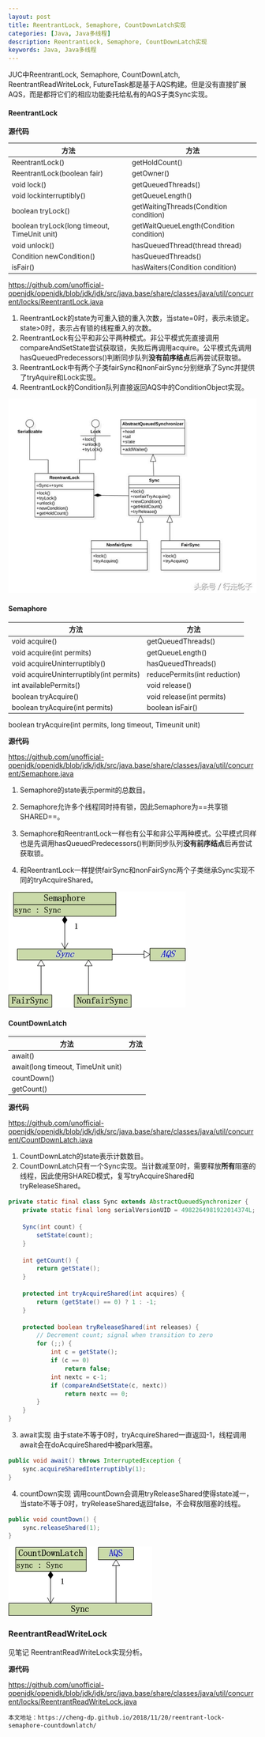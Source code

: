 ```yaml
---
layout: post
title: ReentrantLock, Semaphore, CountDownLatch实现
categories: [Java, Java多线程]
description: ReentrantLock, Semaphore, CountDownLatch实现
keywords: Java, Java多线程
---
```




JUC中ReentrantLock, Semaphore, CountDownLatch, ReentrantReadWriteLock, FutureTask都是基于AQS构建。但是没有直接扩展AQS，而是都将它们的相应功能委托给私有的AQS子类Sync实现。

#### ReentrantLock

**源代码**

方法 | 方法
--- | ---
ReentrantLock() | getHoldCount()
ReentrantLock(boolean fair) | getOwner()
void lock() | getQueuedThreads()
void lockinterruptibly() | getQueueLength()
boolean tryLock() | getWaitingThreads(Condition condition)
boolean tryLock(long timeout, TimeUnit unit) | getWaitQueueLength(Condition condition)
void unlock() | hasQueuedThread(thread thread)
Condition newCondition() | hasQueuedThreads()
isFair() | hasWaiters(Condition condition)

https://github.com/unofficial-openjdk/openjdk/blob/jdk/jdk/src/java.base/share/classes/java/util/concurrent/locks/ReentrantLock.java

1. ReentrantLock的state为可重入锁的重入次数，当state=0时，表示未锁定。state>0时，表示占有锁的线程重入的次数。
2. ReentrantLock有公平和非公平两种模式。非公平模式先直接调用compareAndSetState尝试获取锁，失败后再调用acquire。公平模式先调用hasQueuedPredecessors()判断同步队列**没有前序结点**后再尝试获取锁。
3. ReentrantLock中有两个子类fairSync和nonFairSync分别继承了Sync并提供了tryAquire和Lock实现。
4. ReentrantLock的Condition队列直接返回AQS中的ConditionObject实现。

![image](https://raw.githubusercontent.com/cheng-dp/ImageHostInGithub/master/java_reentrantLock_uml.jpeg)

#### Semaphore

方法 | 方法
--- | ---
void acquire() | getQueuedThreads()
void acquire(int permits) | getQueueLength()
void acquireUninterruptibly() | hasQueuedThreads()
void acquireUninterruptibly(int permits) | reducePermits(int reduction)
int availablePermits() | void release() 
boolean tryAcquire() | void release(int permits) 
boolean tryAcquire(int permits) | boolean isFair() 
boolean tryAcquire(int permits, long timeout, Timeunit unit) 

**源代码**

https://github.com/unofficial-openjdk/openjdk/blob/jdk/jdk/src/java.base/share/classes/java/util/concurrent/Semaphore.java

1. Semaphore的state表示permit的总数目。

2. Semaphore允许多个线程同时持有锁，因此Semaphore为==共享锁SHARED==。

3. Semaphore和ReentrantLock一样也有公平和非公平两种模式。公平模式同样也是先调用hasQueuedPredecessors()判断同步队列**没有前序结点**后再尝试获取锁。

4. 和ReentrantLock一样提供fairSync和nonFairSync两个子类继承Sync实现不同的tryAcquireShared。

![image](https://raw.githubusercontent.com/cheng-dp/ImageHostInGithub/master/java_semaphore_uml.jpg)

#### CountDownLatch

方法 | 方法
--- | ---
await() |
await(long timeout, TimeUnit unit) |
countDown() |
getCount() |

**源代码**

https://github.com/unofficial-openjdk/openjdk/blob/jdk/jdk/src/java.base/share/classes/java/util/concurrent/CountDownLatch.java

1. CountDownLatch的state表示计数数目。
2. CountDownLatch只有一个Sync实现。当计数减至0时，需要释放**所有**阻塞的线程，因此使用SHARED模式，复写tryAcquireShared和tryReleaseShared。
```java
private static final class Sync extends AbstractQueuedSynchronizer {
    private static final long serialVersionUID = 4982264981922014374L;

    Sync(int count) {
        setState(count);
    }

    int getCount() {
        return getState();
    }

    protected int tryAcquireShared(int acquires) {
        return (getState() == 0) ? 1 : -1;
    }

    protected boolean tryReleaseShared(int releases) {
        // Decrement count; signal when transition to zero
        for (;;) {
            int c = getState();
            if (c == 0)
                return false;
            int nextc = c-1;
            if (compareAndSetState(c, nextc))
                return nextc == 0;
        }
    }
}
```
3. await实现
由于state不等于0时，tryAcquireShared一直返回-1，线程调用await会在doAcquireShared中被park阻塞。
```java
public void await() throws InterruptedException {
    sync.acquireSharedInterruptibly(1);
}
```
4. countDown实现
调用countDown会调用tryReleaseShared使得state减一，当state不等于0时，tryReleaseShared返回false，不会释放阻塞的线程。
```java
public void countDown() {
    sync.releaseShared(1);
}
```

![image](https://raw.githubusercontent.com/cheng-dp/ImageHostInGithub/master/java_CountDownLatch_uml.jpg)

### ReentrantReadWriteLock

见笔记 ReentrantReadWriteLock实现分析。

**源代码**

https://github.com/unofficial-openjdk/openjdk/blob/jdk/jdk/src/java.base/share/classes/java/util/concurrent/locks/ReentrantReadWriteLock.java


 
```
本文地址：https://cheng-dp.github.io/2018/11/20/reentrant-lock-semaphore-countdownlatch/
```
 
